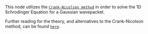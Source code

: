 This node utilizes the [`Crank-Nicolson method`](https://en.wikipedia.org/wiki/Crank%E2%80%93Nicolson_method) in order to solve the 1D Schrodinger Equation for a Gaussian wavepacket.

Further reading for the theory, and alternatives to the Crank-Nicolson method, can be found [`here`](http://staff.ustc.edu.cn/~zqj/posts/Numerical_TDSE/#fn:cranknicolson).
